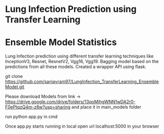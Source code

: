 # Lung Infection Prediction using Transfer Learning 
# Ensemble Model Statistics
Lung Infection prediction using different transfer learning techniques like InceptionV3, Resnet, ResnetV2, Vgg16, Vgg19. Bagging model based on the predictions from all these models. Created a wrapper API using flask.

git clone https://github.com/sanjayram97/LungInfection_TransferLearning_EnsembleModel.git

Please download Models from link -> https://drive.google.com/drive/folders/13qoMihgWNN1wDA2r0-F0ePtqzQ4m-z8w?usp=sharing
and place it in main_models folder

run python app.py in cmd

Once app.py starts running in local open url localhost:5000 in your browser
